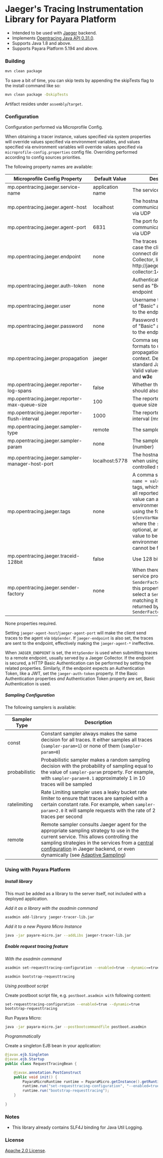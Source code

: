 # Jaeger's Tracing Instrumentation Library for Payara Platform

 * Intended to be used with [Jaeger](https://github.com/jaegertracing/jaeger) backend.
 * Implements [Opentracing Java API 0.31.0](https://github.com/opentracing/opentracing-java/tree/release-0.31.0).
 * Supports Java 1.8 and above.
 * Supports Payara Platform 5.194 and above.
 
### Building

```sh
mvn clean package
```
To save a bit of time, you can skip tests by appending the skipTests flag to the install command like so:

```sh
mvn clean package -DskipTests
```

Artifact resides under `assembly`/`target`.
   
### Configuration

Configuration performed via Microprofile Config.

When obtaining a tracer instance, values specified via system properties will
override values specified via environment variables, and values specified via environment variables will
override values specified via `microprofile-config.properties` config file. Overriding performed according to
config sources priorities.

The following property names are available:
 
Microprofile Config Property | Default Value | Description
--- | --- | ---
mp.opentracing.jaeger.service-name | application name | The service name
mp.opentracing.jaeger.agent-host | localhost | The hostname for communicating with agent via UDP
mp.opentracing.jaeger.agent-port | 6831 | The port for communicating with agent via UDP
mp.opentracing.jaeger.endpoint | none | The traces endpoint, in case the client should connect directly to the Collector, like http://jaeger-collector:14268/api/traces
mp.opentracing.jaeger.auth-token | none | Authentication Token to send as "Bearer" to the endpoint
mp.opentracing.jaeger.user | none | Username to send as part of "Basic" authentication to the endpoint
mp.opentracing.jaeger.password | none | Password to send as part of "Basic" authentication to the endpoint
mp.opentracing.jaeger.propagation | jaeger | Comma separated list of formats to use for propagation the trace context. Defaults to the standard Jaeger format. Valid values are **jaeger**, **b3** and **w3c**
mp.opentracing.jaeger.reporter-log-spans | false | Whether the reporter should also log the spans
mp.opentracing.jaeger.reporter-max-queue-size | 100 | The reporter's maximum queue size
mp.opentracing.jaeger.reporter-flush-interval | 1000 | The reporter's flush interval (ms)
mp.opentracing.jaeger.sampler-type | remote | The sampler type
mp.opentracing.jaeger.sampler-param | none | The sampler parameter (number)
mp.opentracing.jaeger.sampler-manager-host-port | localhost:5778 | The hostname and port when using the remote controlled sampler
mp.opentracing.jaeger.tags | none | A comma separated list of `name = value` tracer level tags, which get added to all reported spans. The value can also refer to an environment variable using the format `${envVarName:default}`, where the `:default` is optional, and identifies a value to be used if the environment variable cannot be found
mp.opentracing.jaeger.traceid-128bit | false | Use 128 bit Trace ID
mp.opentracing.jaeger.sender-factory | none | When there are multiple service providers for the `SenderFactory` available, this property is used to select a `SenderFactory` by matching it with one returned by `SenderFactory.getType()`

None properties required.
 
Setting `jaeger-agent-host`/`jaeger-agent-port` will make the client send traces to the agent via
`UdpSender`. If `jaeger-endpoint` is also set, the traces are sent to the endpoint, effectively making
the `jaeger-agent-*` ineffective.
 
When `JAEGER_ENDPOINT` is set, the `HttpSender` is used when submitting traces to a remote endpoint,
usually served by a Jaeger Collector. If the endpoint is secured, a HTTP Basic Authentication can be
performed by setting the related properties. Similarly, if the endpoint expects an Authentication Token,
like a JWT, set the `jaeger-auth-token` property. If the Basic Authentication properties *and* Authentication
Token property are set, Basic Authentication is used.

##### Sampling Configuration

The following samplers is available:

Sampler Type | Description
--- | ---
const | Constant sampler always makes the same decision for all traces. It either samples all traces (`sampler-param=1`) or none of them (`sampler-param=0`)
probabilistic | Probabilistic sampler makes a random sampling decision with the probability of sampling equal to the value of `sampler-param` property. For example, with `sampler-param=0.1` approximately 1 in 10 traces will be sampled
ratelimiting | Rate Limiting sampler uses a leaky bucket rate limiter to ensure that traces are sampled with a certain constant rate. For example, when `sampler-param=2.0` it will sample requests with the rate of 2 traces per second
remote | Remote sampler consults Jaeger agent for the appropriate sampling strategy to use in the current service. This allows controlling the sampling strategies in the services from a [central configuration](https://www.jaegertracing.io/docs/1.19/sampling/#collector-sampling-configuration) in Jaeger backend, or even dynamically (see [Adaptive Sampling](https://www.jaegertracing.io/docs/1.19/sampling/#adaptive-sampler))

### Using with Payara Platform

##### Install library

This must be added as a library to the server itself, not included with a deployed application.

*Add it as a library with the asadmin command*

```sh
asadmin add-library jaeger-tracer-lib.jar
```

*Add it to a new Payara Micro Instance*

```sh
java -jar payare-micro.jar --addLibs jaeger-tracer-lib.jar
```

##### Enable request tracing feature

*With the asadmin command*

```sh
asadmin set-requesttracing-configuration --enabled=true --dynamic==true

asadmin bootstrap-requesttracing
```

*Using postboot script*

Create postboot script file, e.g. `postboot.asadmin with` following content:

```sh
set-requesttracing-configuration --enabled=true --dynamic=true
bootstrap-requesttracing
```

Run Payara Micro:

```sh
java -jar payara-micro.jar --postbootcommandfile postboot.asadmin
```

*Programmatically*

Create a singleton EJB bean in your application:

```java
@javax.ejb.Singleton
@javax.ejb.Startup
public class RequestTracingBean {

    @javax.annotation.PostConstruct
    public void init() {
        PayaraMicroRuntime runtime = PayaraMicro.getInstance().getRuntime();
        runtime.run("set-requesttracing-configuration", "--enabled=true", "--dynamic=true");
        runtime.run("bootstrap-requesttracing");
    }
    
}
```

### Notes

 * This library already contains SLF4J binding for Java Util Logging.
 
### License

[Apache 2.0 License](./LICENSE). 